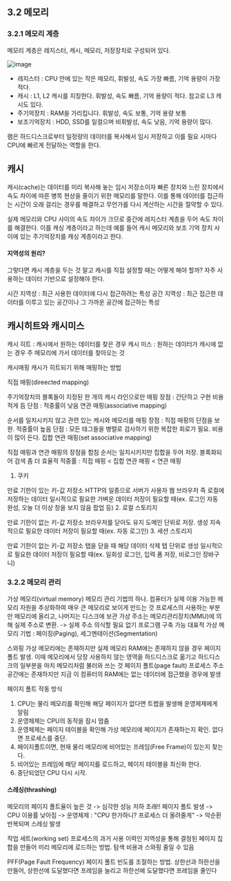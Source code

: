 ## 3.2 메모리
### 3.2.1 메모리 계층
메모리 계층은 레지스터, 캐시, 메모리, 저장장치로 구성되어 있다.

![image](https://github.com/98000001/CS-Study/assets/96863137/dc026adf-1006-42bf-a7db-782bf7569117)

- 레지스터 : CPU 안에 있는 작은 메모리, 휘발성, 속도 가장 빠름, 기억 용량이 가장 적다.
- 캐시 : L1, L2 캐시를 지칭한다. 휘발성, 속도 빠름, 기억 용량이 적다. 참고로 L3 캐시도 있다.
- 주기억장치 : RAM을 가리킵니다. 휘발성, 속도 보통, 기억 용량 보통
- 보조기억장치 : HDD, SSD를 일컬으며 비휘발성, 속도 낮음, 기억 용량이 많다.

램은 하드디스크로부터 일정량의 데이터를 복사해서 임시 저장하고 이를 필요 시마다 CPU에 빠르게 전달하는 역할을 한다.

## 캐시
캐시(cache)는 데이터를 미리 복사해 놓는 임시 저장소이자 빠른 장치와 느린 장치에서 속도 차이에 따른 병목 현상을 줄이기 위한 메모리를 말한다.
이를 통해 데이터를 접근하는 시간이 오래 걸리는 경우를 해결하고 무언가를 다시 계산하는 시간을 절약할 수 있다.

실제 메모리와 CPU 사이의 속도 차이가 크므로 중간에 레지스터 계층을 두어 속도 차이를 해결한다. 이를 캐싱 계층이라고 하는데 예를 들어 캐시 메모리와 보조 기억 장치 사이에 있는 주기억장치를 캐싱 계층이라고 한다.

#### 지역성의 원리?
그렇다면 캐시 계층을 두는 것 말고 캐시를 직접 설정할 때는 어떻게 해야 할까? 자주 사용하는 데이터 기반으로 설정해야 한다.

시간 지역성 : 최근 사용한 데이터에 다시 접근하려는 특성
공간 지역성 : 최근 접근한 데이터를 이루고 있는 공간이나 그 가까운 공간에 접근하는 특성

## 캐시히트와 캐시미스
캐시 히트 : 캐시에서 원하는 데이터를 찾은 경우
캐시 미스 : 원하는 데이터가 캐시에 없는 경우 주 메모리에 가서 데이터를 찾아오는 것

캐시매핑
캐시가 히트되기 위해 매핑하는 방법

직접 매핑(direected mapping)

주기억장치의 블록들이 지정된 한 개의 캐시 라인으로만 매핑
장점 : 간단하고 구현 비용 적게 듬
단점 : 적중률이 낮음
연관 매핑(associative mapping)

순서를 일치시키지 않고 관련 있는 캐시와 메모리를 매핑
장점 : 직접 매핑의 단점을 보완. 적중률이 높음
단점 : 모든 태그들을 병렬로 검사하기 위한 복잡한 회로가 필요. 비용이 많이 든다.
집합 연관 매핑(set associative mapping)

직접 매핑과 연관 매핑의 장점을 합침
순서는 일치시키지만 집합을 두어 저장. 블록화되어 검색 좀 더 효율적
적중률 : 직접 매핑 < 집합 연관 매핑 < 연관 매핑

1. 쿠키

만료 기한이 있는 키-값 저장소
HTTP의 일종으로 서버가 사용자 웹 브라우저 즉 로컬에 저장하는 데이터
일시적으로 필요한 가벼운 데이터 저장이 필요할 때(ex. 로그인 자동 완성, 오늘 더 이상 창을 보지 않음 팝업 등)
2. 로컬 스토리지

만료 기한이 없는 키-값 저장소
브라우저를 닫아도 유지
도메인 단위로 저장. 생성
지속적으로 필요한 데이터 저장이 필요할 때(ex. 자동 로그인)
3. 세션 스토리지

만료 기한이 없는 키-값 저장소
탭을 닫을 때 해당 데이터 삭제
탭 단위로 생성
일시적으로 필요한 데이터 저장이 필요할 때(ex. 일회성 로그인, 입력 폼 저장, 비로그인 장바구니)

### 3.2.2 메모리 관리
가상 메모리(virtual memory)
메모리 관리 기법의 하나. 컴퓨터가 실제 이용 가능한 메모리 자원을 추상화하여 매우 큰 메모리로 보이게 만드는 것
프로세스의 사용하는 부분만 메모리에 올리고, 나머지는 디스크에 보관
가상 주소는 메모리관리장치(MMU)에 의해 실제 주소로 변환. -> 실제 주소 의식할 필요 없기 프로그램 구축 가능
대표적 가상 메모리 기법 : 페이징(Paging), 세그멘테이션(Segmentation)

스와핑
가상 메모리에는 존재하지만 실제 메모리 RAM에는 존재하지 않을 경우 페이지 폴트 발생.
이때 메모리에서 당장 사용하지 않는 영역을 하드디스크로 옮기고 하드디스크의 일부분을 마치 메모리처럼 불러와 쓰는 것
페이지 폴트(page fault)
프로세스 주소 공간에는 존재하지만 지금 이 컴퓨터의 RAM에는 없는 데이터에 접근했을 경우에 발생

페이지 폴트 작동 방식
1. CPU는 물리 메모리를 확인해 해당 페이지가 없다면 트랩을 발생해 운영체제에게 알림
2. 운영체제는 CPU의 동작을 잠시 멈춤
3. 운영체제는 페이지 테이블을 확인해 가상 메모리에 페이지가 존재하는지 확인. 없다면 프로세스를 중단.
4. 페이지폴트이면, 현재 물리 메모리에 비어있는 프레임(Free Frame)이 있는지 찾는다.
5. 비어있는 프레임에 해당 페이지를 로드하고, 페이지 테이블을 최신화 한다.
6. 중단되었던 CPU 다시 시작.

#### 스레싱(thrashing)
메모리의 페이지 폴트율이 높은 것 -> 심각한 성능 저하 초래!!
페이지 폴트 발생 -> CPU 이용률 낮아짐 -> 운영체제 : "CPU 한가하니? 프로세스 더 올려줄게" -> 악순환 반복되며 스레싱 발생

작업 세트(working set)
프로세스의 과거 사용 이력인 지역성을 통해 결정된 페이지 집합을 만들어 미리 메모리에 로드하는 방법. 탐색 비용과 스와핑 줄일 수 있음

PFF(Page Fault Frequency)
페이지 폴트 빈도를 조절하는 방법.
상한선과 하한선을 만들어, 상한선에 도달했다면 프레임을 늘리고 하한선에 도달했다면 프레임을 줄인다
